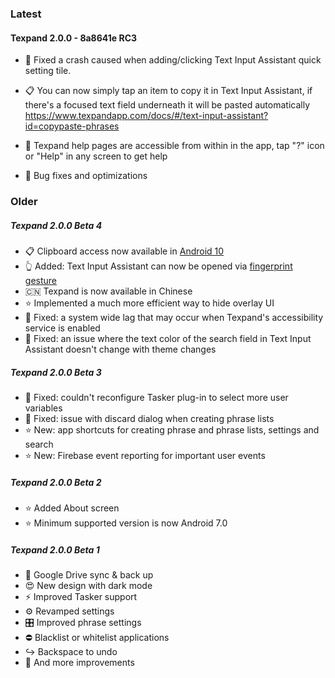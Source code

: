 ### Latest

#### Texpand 2.0.0 - 8a8641e RC3

- 🐞 Fixed a crash caused when adding/clicking Text Input Assistant quick setting tile.

- 📋 You can now simply tap an item to copy it in Text Input Assistant, if there's a focused text field underneath it will be pasted automatically https://www.texpandapp.com/docs/#/text-input-assistant?id=copypaste-phrases

- 📖 Texpand help pages are accessible from within in the app, tap "?" icon or "Help" in any screen to get help

- 🐞 Bug fixes and optimizations


### Older

##### Texpand 2.0.0 Beta 4

- 📋 Clipboard access now available in [Android 10](/text-input-assistant?id=clipboard-access-in-android-10 'target=_self')
- 👆 Added: Text Input Assistant can now be opened via [fingerprint gesture](/text-input-assistant?id=how-to-open 'target=_self')
- 🇨🇳 Texpand is now available in Chinese
- ⭐️ Implemented a much more efficient way to hide overlay UI
- 🐞 Fixed: a system wide lag that may occur when Texpand's accessibility service is enabled
- 🐞 Fixed: an issue where the text color of the search field in Text Input Assistant doesn't change with theme changes

##### Texpand 2.0.0 Beta 3

- 🐞 Fixed: couldn't reconfigure Tasker plug-in to select more user variables
- 🐞 Fixed: issue with discard dialog when creating phrase lists
- ⭐️ New: app shortcuts for creating phrase and phrase lists, settings and search
- ⭐️ New: Firebase event reporting for important user events

##### Texpand 2.0.0 Beta 2

- ⭐️ Added About screen 
- ⭐️ Minimum supported version is now Android 7.0

##### Texpand 2.0.0 Beta 1

- 🔄 Google Drive sync & back up
- 😍 New design with dark mode
- ⚡ Improved Tasker support
- ⚙️ Revamped settings
- 🎛️ Improved phrase settings
- ⛔ Blacklist or whitelist applications
- ↪️ Backspace to undo  
- 🔧 And more improvements
